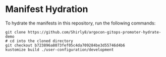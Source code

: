 # Manifest Hydration

To hydrate the manifests in this repository, run the following commands:

```shell
git clone https://github.com/Shirly8/argocon-gitops-promoter-hydrate-demo
# cd into the cloned directory
git checkout b723896a8073fef05c4da709284be3d55746d4b6
kustomize build ./user-configuration/development
```
